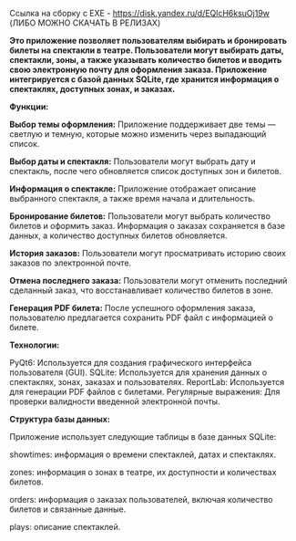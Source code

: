 Ссылка на сборку с EXE - https://disk.yandex.ru/d/EQlcH6ksuOj19w (ЛИБО МОЖНО СКАЧАТЬ В РЕЛИЗАХ)


**Это приложение позволяет пользователям выбирать и бронировать билеты на спектакли в театре. Пользователи могут выбирать даты, спектакли, зоны, а также указывать количество билетов и вводить свою электронную почту для оформления заказа. Приложение интегрируется с базой данных SQLite, где хранится информация о спектаклях, доступных зонах, и заказах.**

**Функции:**

**Выбор темы оформления:** Приложение поддерживает две темы — светлую и темную, которые можно изменить через выпадающий список.

**Выбор даты и спектакля:** Пользователи могут выбрать дату и спектакль, после чего обновляется список доступных зон и билетов.

**Информация о спектакле:** Приложение отображает описание выбранного спектакля, а также время начала и длительность.

**Бронирование билетов:** Пользователи могут выбрать количество билетов и оформить заказ. Информация о заказах сохраняется в базе данных, а количество доступных билетов обновляется.

**История заказов:** Пользователи могут просматривать историю своих заказов по электронной почте.

**Отмена последнего заказа:** Пользователи могут отменить последний сделанный заказ, что восстанавливает количество билетов в зоне.

**Генерация PDF билета:** После успешного оформления заказа, пользователю предлагается сохранить PDF файл с информацией о билете.



**Технологии:**

PyQt6: Используется для создания графического интерфейса пользователя (GUI).
SQLite: Используется для хранения данных о спектаклях, зонах, заказах и пользователях.
ReportLab: Используется для генерации PDF файлов с билетами.
Регулярные выражения: Для проверки валидности введенной электронной почты.

**Структура базы данных:**

Приложение использует следующие таблицы в базе данных SQLite:

showtimes: информация о времени спектаклей, датах и спектаклях.

zones: информация о зонах в театре, их доступности и количествах билетов.

orders: информация о заказах пользователей, включая количество билетов и связанные данные.

plays: описание спектаклей.
